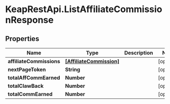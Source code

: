 # KeapRestApi.ListAffiliateCommissionResponse

## Properties

Name | Type | Description | Notes
------------ | ------------- | ------------- | -------------
**affiliateCommissions** | [**[AffiliateCommission]**](AffiliateCommission.md) |  | [optional] 
**nextPageToken** | **String** |  | [optional] 
**totalAffCommEarned** | **Number** |  | [optional] 
**totalClawBack** | **Number** |  | [optional] 
**totalCommEarned** | **Number** |  | [optional] 


